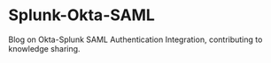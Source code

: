 # Splunk-Okta-SAML
Blog on Okta-Splunk SAML Authentication Integration, contributing to knowledge sharing.

